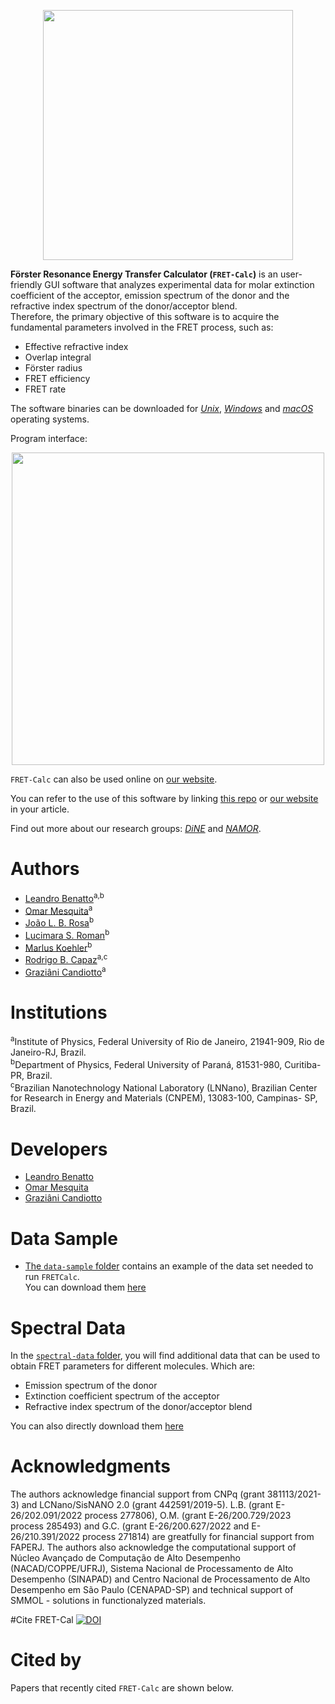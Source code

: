 <p align="center">  
  <img width="400em" src="https://user-images.githubusercontent.com/34662089/206607182-9c6ad11d-afc4-41a7-845e-1d986b07baf8.png" />
</p>

**Förster Resonance Energy Transfer Calculator (`FRET-Calc`)** is an user-friendly GUI software that analyzes experimental data for molar extinction coefficient of the acceptor, emission spectrum of the donor and the refractive index spectrum of the donor/acceptor blend.<br> 
Therefore, the primary objective of this software is to acquire the fundamental parameters involved in the FRET process, such as:

- Effective refractive index 
- Overlap integral 
- Förster radius 
- FRET efficiency 
- FRET rate

The software binaries can be downloaded for [*Unix*](https://github.com/NanoCalc/FRETCalc/releases/download/FRETCalc-1.0-alpha/FRETCalc-Unix.tar.gz), [*Windows*](https://github.com/NanoCalc/FRETCalc/releases/download/FRETCalc-1.0-alpha/FRETCalc-Windows.tar.gz) and [*macOS*](https://github.com/NanoCalc/FRETCalc/releases/download/FRETCalc-1.0-alpha/FRETCalc-MacOS.tar.gz) operating systems.<br> 

Program interface:
<p align="center">  
  <img width="500em" src="https://user-images.githubusercontent.com/102557510/221590031-7f358ddc-ece2-4f62-b933-6a3463867486.png" />
</p>

`FRET-Calc` can also be used online on [our website](https://nanocalc.org/fret).

You can refer to the use of this software by linking [this repo](https://github.com/NanoCalc/FRETCalc) or [our website](https://nanocalc.org)
in your article.

Find out more about our research groups: [*DiNE*](https://dineufpr.wixsite.com/dineufpr) and [*NAMOR*](http://sites.if.ufrj.br/namor/).

# Authors
* [Leandro Benatto](https://orcid.org/0000-0001-9976-3574)<sup>a,b</sup>
* [Omar Mesquita](https://orcid.org/0000-0002-6656-5683)<sup>a</sup>
* [João L. B. Rosa](https://orcid.org/0000-0003-4401-030X)<sup>b</sup>
* [Lucimara S. Roman](https://orcid.org/0000-0001-6567-5920)<sup>b</sup>
* [Marlus Koehler](https://orcid.org/0000-0001-9935-5060)<sup>b</sup>
* [Rodrigo B. Capaz](https://orcid.org/0000-0001-5770-5026)<sup>a,c</sup>
* [Graziâni Candiotto](https://orcid.org/0000-0001-6755-660X)<sup>a</sup>

# Institutions
<sup>a</sup>Institute of  Physics, Federal University of Rio de Janeiro, 21941-909, Rio de Janeiro-RJ, Brazil.<br>
<sup>b</sup>Department of Physics, Federal University of Paraná, 81531-980, Curitiba-PR, Brazil.<br>
<sup>c</sup>Brazilian Nanotechnology National Laboratory (LNNano), Brazilian Center for Research in Energy and Materials (CNPEM), 13083-100, Campinas- SP, Brazil.<br/>

# Developers
* [Leandro Benatto](https://github.com/LeandroBenatto)
* [Omar Mesquita](https://github.com/OmarMesqq)
* [Graziâni Candiotto](https://github.com/gcandiotto)

# Data Sample
* [The `data-sample` folder](https://github.com/NanoCalc/FRETCalc/tree/main/data-sample) contains an example of the data set needed to run `FRETCalc`.<br> 
You can download them [here](https://github.com/NanoCalc/FRETCalc/releases/download/FRETCalc-1.0-alpha/data-sample.tar.gz)


# Spectral Data
In the [`spectral-data` folder](https://github.com/NanoCalc/FRETCalc/tree/main/spectral-data), you will find additional data that can be used to obtain FRET parameters for different molecules. Which are: 

- Emission spectrum of the donor
- Extinction coefficient spectrum of the acceptor
- Refractive index spectrum of the donor/acceptor blend

You can also directly download them [here](https://github.com/NanoCalc/FRETCalc/releases/download/FRETCalc-1.0-alpha/spectral-data.tar.gz)

# Acknowledgments
The authors acknowledge financial support from CNPq (grant 381113/2021-3) and LCNano/SisNANO 2.0 (grant 442591/2019-5). L.B. (grant E-26/202.091/2022 process 277806), O.M. (grant E-26/200.729/2023 process 285493) and G.C. (grant E-26/200.627/2022 and E-26/210.391/2022 process 271814) are greatfully for financial support from FAPERJ. The authors also acknowledge the computational support of Núcleo Avançado de Computação de Alto Desempenho (NACAD/COPPE/UFRJ), Sistema Nacional de Processamento de Alto Desempenho (SINAPAD) and Centro Nacional de Processamento de Alto Desempenho em São Paulo (CENAPAD-SP) and technical support of SMMOL - solutions in functionalyzed materials.

#Cite FRET-Cal
[![DOI](https://zenodo.org/badge/DOI/10.5281/zenodo.7082240.svg)](https://doi.org/10.1016/j.cpc.2023.108715)
# Cited by

Papers that recently cited `FRET-Calc` are shown below.
<!-- [![DOI:<your number>](http://img.shields.io/badge/DOI-<your number>-<colour hexcode>.svg)](<doi link>) -->
<!-- exemplo [![DOI:10.1101/2021.01.08.425840](http://img.shields.io/badge/DOI-10.1101/2021.01.08.425840-B31B1B.svg)](https://doi.org/10.1101/2021.01.08.425840) -->
